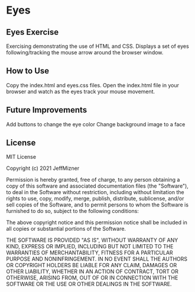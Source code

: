 # Eyes
## Eyes Exercise
Exercising demonstrating the use of HTML and CSS. Displays a set of eyes following/tracking the mouse arrow around the browser window.

## How to Use
Copy the index.html and eyes.css files. Open the index.html file in your browser and watch as the eyes track your mouse movement.

## Future Improvements
Add buttons to change the eye color
Change background image to a face

## License
MIT License

Copyright (c) 2021 JeffMizner

Permission is hereby granted, free of charge, to any person obtaining a copy
of this software and associated documentation files (the "Software"), to deal
in the Software without restriction, including without limitation the rights
to use, copy, modify, merge, publish, distribute, sublicense, and/or sell
copies of the Software, and to permit persons to whom the Software is
furnished to do so, subject to the following conditions:

The above copyright notice and this permission notice shall be included in all
copies or substantial portions of the Software.

THE SOFTWARE IS PROVIDED "AS IS", WITHOUT WARRANTY OF ANY KIND, EXPRESS OR
IMPLIED, INCLUDING BUT NOT LIMITED TO THE WARRANTIES OF MERCHANTABILITY,
FITNESS FOR A PARTICULAR PURPOSE AND NONINFRINGEMENT. IN NO EVENT SHALL THE
AUTHORS OR COPYRIGHT HOLDERS BE LIABLE FOR ANY CLAIM, DAMAGES OR OTHER
LIABILITY, WHETHER IN AN ACTION OF CONTRACT, TORT OR OTHERWISE, ARISING FROM,
OUT OF OR IN CONNECTION WITH THE SOFTWARE OR THE USE OR OTHER DEALINGS IN THE
SOFTWARE.
